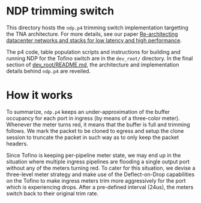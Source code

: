 # NDP trimming switch

This directory hosts the `ndp.p4` trimming switch
implementation targetting the TNA architecture. 
For more details, see our paper [Re-architecting datacenter networks and stacks for low latency and high performance](http://nets.cs.pub.ro/~costin/files/ndp.pdf).

The p4 code, table population scripts and instructions for building and running
NDP for the Tofino switch are in the `dev_root/` directory. In the final section
of [dev_root/README.md](dev_root/README.md), the architecture and implementation details behind
`ndp.p4` are reveiled. 


# How it works
To summarize, `ndp.p4` keeps an under-approximation of
the buffer occupancy for each port in ingress (by means of a
three-color meter). Whenever the meter turns red, it means
that the buffer is full and trimming follows. We mark the packet
to be cloned to egress and setup the clone session to truncate
the packet in such way as to only keep the packet headers.

Since Tofino is keeping per-pipeline meter state, we may
end up in the situation where multiple ingress pipelines are
flooding a single output port without any of the meters turning
red. To cater for this situation, we devise a three-level meter
strategy and make use of the Deflect-on-Drop capabilities
on the Tofino to make ingress meters trim more aggressively for
the port which is experiencing drops. After a pre-defined
interval (24us), the meters switch back to their original trim rate.
